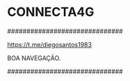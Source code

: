 # CONNECTA4G

##############################

https://t.me/diegosantos1983


BOA NAVEGAÇÃO.

##############################

